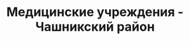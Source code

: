 ---
district_id: 2-21-0
district_name: Чашникский район
title: Медицинские учреждения - Чашникский район
---